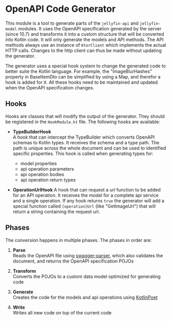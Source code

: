# OpenAPI Code Generator

This module is a tool to generate parts of the `jellyfin-api` and `jellyfin-model` modules. It uses
the OpenAPI specification generated by the server (since 10.7) and transforms it into a custom
structure that will be converted into Kotlin code. It will only generate the models and API methods.
The API methods always use an instance of `KtorClient` which implements the actual HTTP calls.
Changes to the http client can thus be made without updating the generator.

The generator uses a special hook system to change the generated code to better suite the Kotlin
language. For example, the "ImageBlurHashes" property in BaseItemDto can be simplified by using a
Map, and therefor a hook is added for it. All these hooks need to be maintained and updated when the
OpenAPI specification changes.

## Hooks

Hooks are classes that will modify the output of the generator. They should be registered in the
`HookModule.kt` file. The following hooks are available:

  - **TypeBuilderHook**  
    A hook that can intercept the TypeBuilder which converts OpenAPI schemas to Kotlin types. It
    receives the schema and a type path. The path is unique across the whole document and can be used
    to identified specific properties. This hook is called when generating types for:
     
      - model properties
      - api operation parameters
      - api operation bodies
      - api operation return types

  - **OperationUrlHook**
    A hook that can request a url function to be added for an API operation. It receives the model for
    a complete api service and a single operation. If any hook returns `true` the generator will add
    a special function called `[operation]Url` (like "GetImageUrl") that will return a string
    containing the request url. 

## Phases

The conversion happens in multiple phases. The phases in order are:

1. **Parse**  
    Reads the OpenAPI file using [swagger-parser], which also validates the document, and returns
    the OpenAPI specification POJOs
    
2. **Transform**  
    Converts the POJOs to a custom data model optimized for generating code
    
3. **Generate**  
    Creates the code for the models and api operations using [KotlinPoet]
    
4. **Write**  
    Writes all new code on top of the current code

[swagger-parser]: https://github.com/swagger-api/swagger-parser
[KotlinPoet]: https://github.com/square/kotlinpoet
